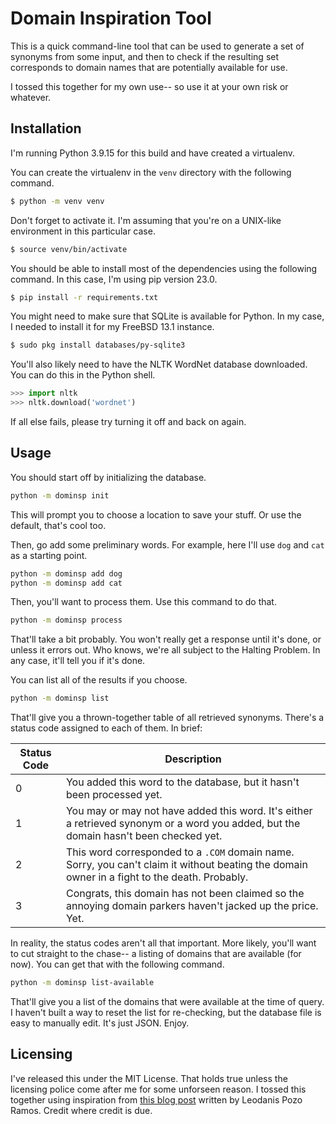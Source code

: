 # Domain Inspiration Tool

This is a quick command-line tool that can be used to generate a set of synonyms
from some input, and then to check if the resulting set corresponds to domain names
that are potentially available for use.

I tossed this together for my own use-- so use it at your own risk or whatever.

## Installation

I'm running Python 3.9.15 for this build and have created a virtualenv.

You can create the virtualenv in the `venv` directory with the following command.

```bash
$ python -m venv venv
```

Don't forget to activate it. I'm assuming that you're on a UNIX-like environment
in this particular case.

```bash
$ source venv/bin/activate
```

You should be able to install most of the dependencies using the following command.
In this case, I'm using pip version 23.0.

```bash
$ pip install -r requirements.txt
```

You might need to make sure that SQLite is available for Python. In my case, I
needed to install it for my FreeBSD 13.1 instance.

```bash
$ sudo pkg install databases/py-sqlite3
```

You'll also likely need to have the NLTK WordNet database downloaded. You can do
this in the Python shell.

```python
>>> import nltk
>>> nltk.download('wordnet')
```

If all else fails, please try turning it off and back on again.

## Usage

You should start off by initializing the database.

```bash
python -m dominsp init
```

This will prompt you to choose a location to save your stuff. Or use the default,
that's cool too.

Then, go add some preliminary words. For example, here I'll use `dog` and `cat`
as a starting point.

```bash
python -m dominsp add dog
python -m dominsp add cat
```

Then, you'll want to process them. Use this command to do that.

```bash
python -m dominsp process
```

That'll take a bit probably. You won't really get a response until it's done, or
unless it errors out. Who knows, we're all subject to the Halting Problem. In any
case, it'll tell you if it's done.

You can list all of the results if you choose.

```bash
python -m dominsp list
```

That'll give you a thrown-together table of all retrieved synonyms. There's a status
code assigned to each of them. In brief:

| Status Code | Description                                                                                                                                   |
|-------------|-----------------------------------------------------------------------------------------------------------------------------------------------|
| 0           | You added this word to the database, but it hasn't been processed yet.                                                                        |
| 1           | You may or may not have added this word. It's either a retrieved synonym or a word you added, but the domain hasn't been checked yet.         |
| 2           | This word corresponded to a `.COM` domain name. Sorry, you can't claim it without beating the domain owner in a fight to the death. Probably. |
| 3           | Congrats, this domain has not been claimed so the annoying domain parkers haven't jacked up the price. Yet.                                   |

In reality, the status codes aren't all that important. More likely, you'll want
to cut straight to the chase-- a listing of domains that are available (for now).
You can get that with the following command.

```bash
python -m dominsp list-available
```

That'll give you a list of the domains that were available at the time of query.
I haven't built a way to reset the list for re-checking, but the database file
is easy to manually edit. It's just JSON. Enjoy.

## Licensing

I've released this under the MIT License. That holds true unless the licensing
police come after me for some unforseen reason. I tossed this together using inspiration
from [this blog post](https://realpython.com/python-typer-cli/) written by Leodanis
Pozo Ramos. Credit where credit is due.
